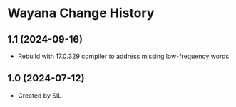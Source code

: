 Wayana Change History
====================

1.1 (2024-09-16)
----------------
* Rebuild with 17.0.329 compiler to address missing low-frequency words

1.0 (2024-07-12)
----------------
* Created by SIL

